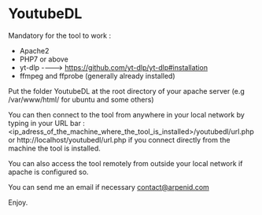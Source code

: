 # YoutubeDL

Mandatory for the tool to work :

- Apache2
- PHP7 or above
- yt-dlp ----> https://github.com/yt-dlp/yt-dlp#installation
- ffmpeg and ffprobe (generally already installed)

Put the folder YoutubeDL at the root directory of your apache server (e.g /var/www/html/ for ubuntu and some others)

You can then connect to the tool from anywhere in your local network by typing in your URL bar : <ip_adress_of_the_machine_where_the_tool_is_installed>/youtubedl/url.php or http://localhost/youtubedl/url.php if you connect directly from the machine the tool is installed.

You can also access the tool remotely from outside your local network if apache is configured so.

You can send me an email if necessary contact@arpenid.com

Enjoy.
